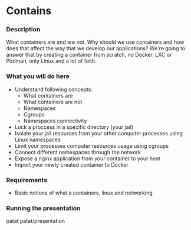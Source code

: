 # Contains

### Description
What containers are and are not. Why should we use containers and how does that affect the way that we develop our applications? We're going to answer that by creating a container from scratch, no Docker, LXC or Podman, only Linux and a lot of faith.

### What you will do here
- Understand following concepts:
    - What containers are
    - What containers are not
    - Namespaces
    - Cgroups
    - Namespaces connectivity 
- Lock a proccess in a specific directory (your jail)
- Isolate your jail resources from your other computer processes using Linux namespaces
- Limit your processes computer resources usage using cgroups
- Connect different namespaces through the network
- Expose a nginx application from your container to your host
- Import your newly created container to Docker

### Requirements
- Basic notions of what a containers, linux and networking

### Running the presentation
patat patat/presentation
